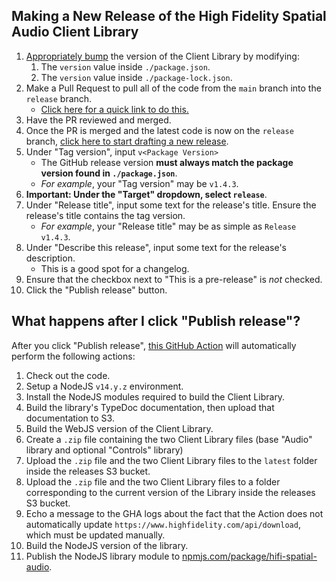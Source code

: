 ## Making a New Release of the High Fidelity Spatial Audio Client Library
1. [Appropriately bump](https://semver.org/) the version of the Client Library by modifying:
    1. The `version` value inside `./package.json`.
    2. The `version` value inside `./package-lock.json`.
2. Make a Pull Request to pull all of the code from the `main` branch into the `release` branch.
    - [Click here for a quick link to do this.](https://github.com/highfidelity/hifi-spatial-audio-js/compare/release...main?expand=1)
3. Have the PR reviewed and merged.
4. Once the PR is merged and the latest code is now on the `release` branch, [click here to start drafting a new release](https://github.com/highfidelity/hifi-spatial-audio-js/releases/new).
5. Under "Tag version", input `v<Package Version>`
    - The GitHub release version **must always match the package version found in `./package.json`**.
    - *For example*, your "Tag version" may be `v1.4.3`.
6. **Important: Under the "Target" dropdown, select `release`**.
7. Under "Release title", input some text for the release's title. Ensure the release's title contains the tag version.
    - *For example*, your "Release title" may be as simple as `Release v1.4.3`.
8. Under "Describe this release", input some text for the release's description.
    - This is a good spot for a changelog.
9. Ensure that the checkbox next to "This is a pre-release" is _not_ checked.
10. Click the "Publish release" button.

## What happens after I click "Publish release"?
After you click "Publish release", [this GitHub Action](./.github/workflows/deploy-new-release.yml) will automatically perform the following actions:
1. Check out the code.
2. Setup a NodeJS `v14.y.z` environment.
3. Install the NodeJS modules required to build the Client Library.
4. Build the library's TypeDoc documentation, then upload that documentation to S3.
5. Build the WebJS version of the Client Library.
6. Create a `.zip` file containing the two Client Library files (base "Audio" library and optional "Controls" library)
7. Upload the `.zip` file and the two Client Library files to the `latest` folder inside the releases S3 bucket.
8. Upload the `.zip` file and the two Client Library files to a folder corresponding to the current version of the Library inside the releases S3 bucket.
9. Echo a message to the GHA logs about the fact that the Action does not automatically update `https://www.highfidelity.com/api/download`, which must be updated manually.
10. Build the NodeJS version of the library.
11. Publish the NodeJS library module to [npmjs.com/package/hifi-spatial-audio](https://www.npmjs.com/package/hifi-spatial-audio).